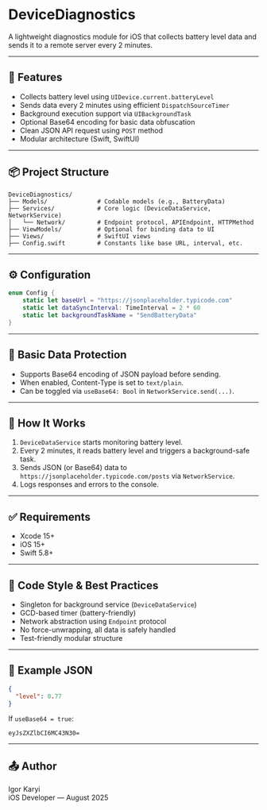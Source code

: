 # DeviceDiagnostics

A lightweight diagnostics module for iOS that collects battery level data and sends it to a remote server every 2 minutes.

---

## 🔧 Features

- Collects battery level using `UIDevice.current.batteryLevel`
- Sends data every 2 minutes using efficient `DispatchSourceTimer`
- Background execution support via `UIBackgroundTask`
- Optional Base64 encoding for basic data obfuscation
- Clean JSON API request using `POST` method
- Modular architecture (Swift, SwiftUI)

---

## 📦 Project Structure

```
DeviceDiagnostics/
├── Models/              # Codable models (e.g., BatteryData)
├── Services/            # Core logic (DeviceDataService, NetworkService)
│   └── Network/         # Endpoint protocol, APIEndpoint, HTTPMethod
├── ViewModels/          # Optional for binding data to UI
├── Views/               # SwiftUI views
├── Config.swift         # Constants like base URL, interval, etc.
```

---

## ⚙️ Configuration

```swift
enum Config {
    static let baseUrl = "https://jsonplaceholder.typicode.com"
    static let dataSyncInterval: TimeInterval = 2 * 60
    static let backgroundTaskName = "SendBatteryData"
}
```

---

## 🔐 Basic Data Protection

- Supports Base64 encoding of JSON payload before sending.
- When enabled, Content-Type is set to `text/plain`.
- Can be toggled via `useBase64: Bool` in `NetworkService.send(...)`.

---

## 🧪 How It Works

1. `DeviceDataService` starts monitoring battery level.
2. Every 2 minutes, it reads battery level and triggers a background-safe task.
3. Sends JSON (or Base64) data to `https://jsonplaceholder.typicode.com/posts` via `NetworkService`.
4. Logs responses and errors to the console.

---

## ✅ Requirements

- Xcode 15+
- iOS 15+
- Swift 5.8+

---

## 🧼 Code Style & Best Practices

- Singleton for background service (`DeviceDataService`)
- GCD-based timer (battery-friendly)
- Network abstraction using `Endpoint` protocol
- No force-unwrapping, all data is safely handled
- Test-friendly modular structure

---

## 📄 Example JSON

```json
{
  "level": 0.77
}
```

If `useBase64 = true`:

```
eyJsZXZlbCI6MC43N30=
```
---

## 📤 Author

Igor Karyi  
iOS Developer — August 2025

